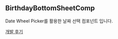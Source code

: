 ## BirthdayBottomSheetComp



Date Wheel Picker를 활용한 날짜 선택 컴포넌트 입니다. 



[개발 후기](https://github.com/mooji-hur/wapl-math-student-web/blob/0a3aa6983d9b968fd66de2cc0c89c0ab349dc0a4/1%EC%B4%88,%20%EA%B7%B8%EB%A6%AC%EA%B3%A0%200.1%ED%94%BD%EC%85%80%20-%20Date%20Wheel%20Picker%20%EB%A7%8C%EB%93%A4%EA%B8%B0.md) 

